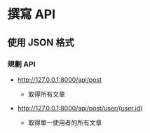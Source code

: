 # 撰寫 API

## 使用 JSON 格式

### 規劃 API

-   http://127.0.0.1:8000/api/post

    -   取得所有文章


-   http://127.0.0.1:8000/api/post/user/(user.id)

    -   取得單一使用者的所有文章
